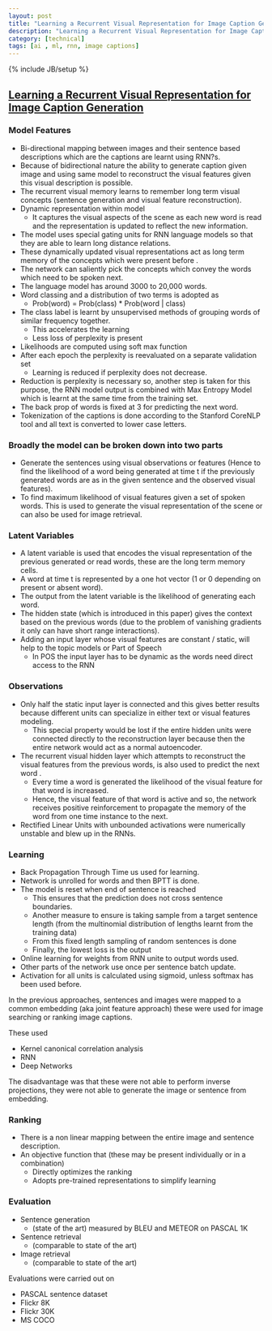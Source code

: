 ```yaml
---
layout: post
title: "Learning a Recurrent Visual Representation for Image Caption Generation"
description: "Learning a Recurrent Visual Representation for Image Caption Generation"
category: [technical]
tags: [ai , ml, rnn, image captions]
---
```

{% include JB/setup %}


## [Learning a Recurrent Visual Representation for Image Caption Generation](http://arxiv.org/abs/1411.5654)

### Model Features 

+ Bi-directional mapping between images and their sentence based descriptions which are the captions are learnt using RNN?s.
+ Because of bidirectional nature the ability to generate caption given image and using same model to reconstruct the visual features given this visual description is possible.
+ The recurrent visual memory learns to remember long term visual concepts (sentence generation and visual feature reconstruction).
+ Dynamic representation within model
	-	 It captures the visual aspects of the scene as each new word is read and the representation is updated to reflect the new information.
+ The model uses special gating units for RNN language models so that they are able to learn long distance relations.
+ These dynamically updated visual representations act as long term memory of the concepts which were present before .
+ The network can saliently pick the concepts which convey the words which need to be spoken next.
+ The language model has around 3000 to 20,000 words. 
+ Word classing and a distribution of two terms is adopted as
	-	Prob(word) = Prob(class) * Prob(word \| class) 
+ The class label is learnt by unsupervised methods of grouping words of similar frequency together. 
	-	This accelerates the learning 
	-	Less loss of perplexity is present 
+ Likelihoods are computed using soft max function 
+ After each epoch the perplexity is reevaluated on a separate validation set
	-	Learning is reduced if perplexity does not decrease. 
+ Reduction is perplexity is necessary so, another step is taken for this purpose, the RNN model output is combined with Max Entropy Model which is learnt at the same time from the training set. 
+ The back prop of words is fixed at 3 for predicting the next word. 
+ Tokenization of the captions is done according to the Stanford CoreNLP tool and all text is converted to lower case letters. 


### Broadly the model can be broken down into two parts 

+ Generate the sentences using visual observations or features (Hence to find the likelihood of a word being generated at time t if the previously generated words are as in the given sentence and the observed visual features).
+ To find maximum likelihood of visual features given a set of spoken words. This is used to generate the visual representation of the scene or can also be used for image retrieval.

### Latent Variables

+ A latent variable is used that encodes the visual representation of the previous generated or read words, these are the long term memory cells.
+ A word at time t is represented by a one hot vector (1 or 0 depending on present or absent word).
+ The output from the latent variable is the likelihood of generating each word. 
+ The hidden state (which is introduced in this paper) gives the context based on the previous words (due to the problem of vanishing gradients it only can have short range interactions).
+ Adding an input layer whose visual features are constant / static, will help to the topic models or Part of Speech
	- In POS the input layer has to be dynamic as the words need direct access to the RNN

### Observations

+ Only half the static input layer is connected and this gives better results because different units can specialize in either text or visual features modeling. 
	- This special property would be lost if the entire hidden units were connected directly to the reconstruction layer because then the entire network would act as a normal autoencoder. 
+ The recurrent visual hidden layer which attempts to reconstruct the visual features from the previous words, is also used to predict the next word . 
	- Every time a word is generated the likelihood of the visual feature for that word is increased. 
	- Hence, the visual feature of that word is active and so, the network receives positive reinforcement to propagate the memory of the word from one time instance to the next. 
+ Rectified Linear Units with unbounded activations were numerically unstable and blew up in the RNNs.

### Learning
 
+ Back Propagation Through Time us used for learning. 
+ Network is unrolled for words and then BPTT is done.
+ The model is reset when end of sentence is reached
	- This ensures that the prediction does not cross sentence boundaries. 
	- Another measure to ensure is taking sample from a target sentence length (from the multinomial distribution of lengths learnt from the training data)
	- From this fixed length sampling of random sentences is done 
	- Finally, the lowest loss is the output 
+ Online learning for weights from RNN unite to output words used. 
+ Other parts of the network use once per sentence batch update. 
+ Activation for all units is calculated using sigmoid, unless softmax has been used before. 



In the previous approaches, sentences and images were mapped to a common embedding (aka joint feature approach) these were used for image searching or ranking image captions. 

These used 
 
- Kernel canonical correlation analysis
- RNN 
- Deep Networks

The disadvantage was that these were not able to perform inverse projections, they were not able to generate the image or sentence from embedding. 



### Ranking
 
- There is a non linear mapping between the entire image and sentence description.
- An objective function that (these may be present individually or in a combination)
	- Directly optimizes the ranking 
	- Adopts pre-trained representations to simplify learning 

### Evaluation 

- Sentence generation 
	- (state of the art) measured by BLEU and METEOR on PASCAL 1K
- Sentence retrieval 
	- (comparable to state of the art)
- Image retrieval 
	- (comparable to state of the art)

Evaluations were carried out on 

- PASCAL sentence dataset 
- Flickr 8K 
- Flickr 30K 
- MS COCO
